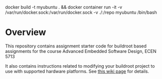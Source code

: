 docker build -t myubuntu . && docker container run -it -v /var/run/docker.sock:/var/run/docker.sock -v ./:/repo myubuntu /bin/bash

# Overview

This repository contains assignment starter code for buildroot based assignments for the course Advanced Embedded Software Design, ECEN 5713

It also contains instructions related to modifying your buildroot project to use with supported hardware platforms.  See [this wiki page](https://github.com/cu-ecen-5013/buildroot-assignments-base/wiki/Supported-Hardware) for details.

